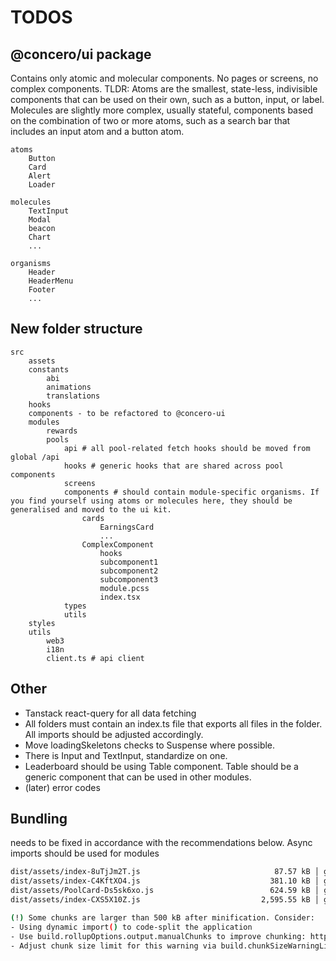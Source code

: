 
# TODOS
## @concero/ui package

Contains only atomic and molecular components. No pages or screens, no complex components.
TLDR: Atoms are the smallest, state-less, indivisible components that can be used on their own, such as a button, input, or label. Molecules are slightly more complex, usually stateful, components based on the combination of two or more atoms, such as a search bar that includes an input atom and a button atom.

    atoms
        Button
        Card
        Alert
        Loader

    molecules
        TextInput
        Modal
        beacon
        Chart
        ...

    organisms
        Header
        HeaderMenu
        Footer
        ...

## New folder structure

    src
        assets
        constants
            abi
            animations
            translations
        hooks
        components - to be refactored to @concero-ui
        modules
            rewards
            pools
                api # all pool-related fetch hooks should be moved from global /api
                hooks # generic hooks that are shared across pool components
                screens
                components # should contain module-specific organisms. If you find yourself using atoms or molecules here, they should be generalised and moved to the ui kit.
                    cards
                        EarningsCard
                        ...
                    ComplexComponent
                        hooks
                        subcomponent1
                        subcomponent2
                        subcomponent3
                        module.pcss
                        index.tsx
                types
                utils
        styles
        utils
            web3
            i18n
            client.ts # api client
## Other
- Tanstack react-query for all data fetching
- All folders must contain an index.ts file that exports all files in the folder. All imports should be adjusted accordingly.
- Move loadingSkeletons checks to Suspense where possible.
- There is Input and TextInput, standardize on one.
- Leaderboard should be using Table component. Table should be a generic component that can be used in other modules.
- (later) error codes
## Bundling
needs to be fixed in accordance with the recommendations below. Async imports should be used for modules
```bash
dist/assets/index-8uTjJm2T.js                              87.57 kB │ gzip:  28.00 kB
dist/assets/index-C4KftXO4.js                             381.10 kB │ gzip: 113.66 kB
dist/assets/PoolCard-Ds5sk6xo.js                          624.59 kB │ gzip: 180.04 kB
dist/assets/index-CXS5X10Z.js                           2,595.55 kB │ gzip: 771.88 kB

(!) Some chunks are larger than 500 kB after minification. Consider:
- Using dynamic import() to code-split the application
- Use build.rollupOptions.output.manualChunks to improve chunking: https://rollupjs.org/configuration-options/#output-manualchunks
- Adjust chunk size limit for this warning via build.chunkSizeWarningLimit.
```
